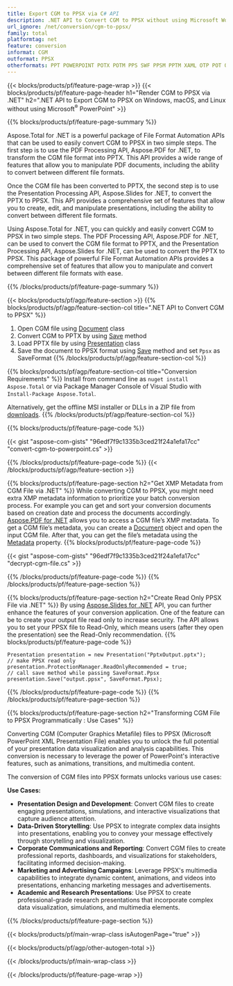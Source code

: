 ```yaml
---
title: Export CGM to PPSX via C# API
description: .NET API to Convert CGM to PPSX without using Microsoft Word
url_ignore: /net/conversion/cgm-to-ppsx/
family: total
platformtag: net
feature: conversion
informat: CGM
outformat: PPSX
otherformats: PPT POWERPOINT POTX POTM PPS SWF PPSM PPTM XAML OTP POT ODP
---
```

{{< blocks/products/pf/feature-page-wrap >}}
{{< blocks/products/pf/feature-page-header h1="Render CGM to PPSX via .NET" h2=".NET API to Export CGM to PPSX on Windows, macOS, and Linux without using Microsoft<sup>&reg;</sup> PowerPoint" >}}

{{% blocks/products/pf/feature-page-summary %}}


Aspose.Total for .NET is a powerful package of File Format Automation APIs that can be used to easily convert CGM to PPSX in two simple steps. The first step is to use the PDF Processing API, Aspose.PDF for .NET, to transform the CGM file format into PPTX. This API provides a wide range of features that allow you to manipulate PDF documents, including the ability to convert between different file formats. 

Once the CGM file has been converted to PPTX, the second step is to use the Presentation Processing API, Aspose.Slides for .NET, to convert the PPTX to PPSX. This API provides a comprehensive set of features that allow you to create, edit, and manipulate presentations, including the ability to convert between different file formats. 

Using Aspose.Total for .NET, you can quickly and easily convert CGM to PPSX in two simple steps. The PDF Processing API, Aspose.PDF for .NET, can be used to convert the CGM file format to PPTX, and the Presentation Processing API, Aspose.Slides for .NET, can be used to convert the PPTX to PPSX. This package of powerful File Format Automation APIs provides a comprehensive set of features that allow you to manipulate and convert between different file formats with ease.

{{% /blocks/products/pf/feature-page-summary  %}}

{{< blocks/products/pf/agp/feature-section >}}
{{% blocks/products/pf/agp/feature-section-col title=".NET API to Convert CGM to PPSX" %}}
1. Open CGM file using [Document](https://reference.aspose.com/pdf/net/aspose.pdf/document) class
2. Convert CGM to PPTX by using [Save](https://reference.aspose.com/pdf/net/aspose.pdf.document/save/methods/5) method
3. Load PPTX file by using [Presentation](https://reference.aspose.com/slides/net/aspose.slides/presentation) class 
4. Save the document to PPSX format using [Save](https://reference.aspose.com/slides/net/aspose.slides.presentation/save/methods/5) method and set `Ppsx` as SaveFormat
{{% /blocks/products/pf/agp/feature-section-col %}}

{{% blocks/products/pf/agp/feature-section-col title="Conversion Requirements" %}}
Install from command line as ```nuget install Aspose.Total``` or via Package Manager Console of Visual Studio with ```Install-Package Aspose.Total```.

Alternatively, get the offline MSI installer or DLLs in a ZIP file from [downloads](https://releases.aspose.com/total/net).
{{% /blocks/products/pf/agp/feature-section-col %}}

{{% blocks/products/pf/feature-page-code %}}
{{< gist "aspose-com-gists" "96edf7f9c1335b3ced21f24a1efa17cc" "convert-cgm-to-powerpoint.cs" >}}
{{% /blocks/products/pf/feature-page-code %}}
{{< /blocks/products/pf/agp/feature-section >}}

{{% blocks/products/pf/feature-page-section  h2="Get XMP Metadata from CGM File via .NET" %}}
While converting CGM to PPSX, you might need extra XMP metadata information to prioritize your batch conversion process. For example you can get and sort your conversion documents based on creation date and process the documents accordingly. [Aspose.PDF for .NET](https://products.aspose.com/pdf/net/) allows you to access a CGM file’s XMP metadata. To get a CGM file’s metadata, you can create a [Document](https://reference.aspose.com/pdf/net/aspose.pdf/document) object and open the input CGM file. After that, you can get the file’s metadata using the [Metadata](https://reference.aspose.com/pdf/net/aspose.pdf/document/properties/metadata) property.
{{% blocks/products/pf/feature-page-code %}}
{{< gist "aspose-com-gists" "96edf7f9c1335b3ced21f24a1efa17cc" "decrypt-cgm-file.cs" >}}
{{% /blocks/products/pf/feature-page-code  %}}
{{% /blocks/products/pf/feature-page-section %}}

{{% blocks/products/pf/feature-page-section  h2="Create Read Only PPSX File via .NET" %}}
 By using [Aspose.Slides for .NET](https://products.aspose.com/slides/net/) API, you can further enhance the features of your conversion application. One of the feature can be to create your output file read only to increase security. The API allows you to set your PPSX file to Read-Only, which means users (after they open the presentation) see the Read-Only recommendation.
{{% blocks/products/pf/feature-page-code %}}
```cs// load PPTX with an instance of Presentation
Presentation presentation = new Presentation("PptxOutput.pptx");
// make PPSX read only
presentation.ProtectionManager.ReadOnlyRecommended = true;
// call save method while passing SaveFormat.Ppsx
presentation.Save("output.ppsx", SaveFormat.Ppsx);     
```
{{% /blocks/products/pf/feature-page-code  %}}
{{% /blocks/products/pf/feature-page-section %}}

{{% blocks/products/pf/feature-page-section  h2="Transforming CGM File to PPSX Programmatically : Use Cases" %}}
Converting CGM (Computer Graphics Metafile) files to PPSX (Microsoft PowerPoint XML Presentation File) enables you to unlock the full potential of your presentation data visualization and analysis capabilities. This conversion is necessary to leverage the power of PowerPoint's interactive features, such as animations, transitions, and multimedia content.

The conversion of CGM files into PPSX formats unlocks various use cases:

**Use Cases:**

*   **Presentation Design and Development**: Convert CGM files to create engaging presentations, simulations, and interactive visualizations that capture audience attention.
*   **Data-Driven Storytelling**: Use PPSX to integrate complex data insights into presentations, enabling you to convey your message effectively through storytelling and visualization.
*   **Corporate Communications and Reporting**: Convert CGM files to create professional reports, dashboards, and visualizations for stakeholders, facilitating informed decision-making.
*   **Marketing and Advertising Campaigns**: Leverage PPSX's multimedia capabilities to integrate dynamic content, animations, and videos into presentations, enhancing marketing messages and advertisements.
*   **Academic and Research Presentations**: Use PPSX to create professional-grade research presentations that incorporate complex data visualization, simulations, and multimedia elements.
{{% /blocks/products/pf/feature-page-section %}}
{{< blocks/products/pf/main-wrap-class isAutogenPage="true" >}}

{{< blocks/products/pf/agp/other-autogen-total >}}

{{< /blocks/products/pf/main-wrap-class >}}

{{< /blocks/products/pf/feature-page-wrap >}}